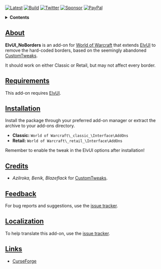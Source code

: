 [![Latest][Badge-Latest]][Latest]
[![Build][SVG-Build]][Build]
[![Twitter][SVG-Twitter]][Twitter]
[![Sponsor][SVG-Sponsor]][Sponsor]
[![PayPal][SVG-PayPal]][PayPal]

<details>
<summary><strong>Contents</strong></summary><p>

- [About](#About "Go to About")
- [Skin](#Skin "Go to Skin")
- [Requirements](#Requirements "Go to Requirements")
- [Installation](#Installation "Go to Installation")
- [Credits](#Credits "Go to Credits")
- [Feedback](#Feedback "Go to Feedback")
- [Localization](#Localization "Go to Localization")
- [Links](#Links "Go to Links")

</p></details>

## [About][Top]

**ElvUI_NoBorders** is an add-on for [World of Warcraft] that extends [ElvUI] to remove the hard-coded borders, based on the seemingly abandoned [CustomTweaks].

It should work on either Classic or Retail, but may not affect every border.

## [Requirements][Top]

This add-on requires [ElvUI].

## [Installation][Top]

Install the package through your preferred add-on manager or extract the archive to your add-ons directory.

- **Classic:** `World of Warcraft\_classic_\Interface\AddOns`
- **Retail:** `World of Warcraft\_retail_\Interface\AddOns`

Remember to enable the tweak in the ElvUI options after installation!

## [Credits][Top]

- _Azilroka, Benik, Blazeflack_ for [CustomTweaks].

## [Feedback][Top]

For bug reports and suggestions, use the [issue tracker].

## [Localization][Top]

To help translate this add-on, use the [issue tracker].

## [Links][Top]

- [CurseForge][CurseForge]

[Links]: #

[Latest]: https://github.com/dlecina/ElvUI_NoBorders/releases (Latest Release)
[Build]: https://github.com/dlecina/ElvUI_NoBorders/actions?query=workflow%3ARelease (Build Status)
[ElvUI]: https://www.tukui.org/download.php?ui=elvui (Download ElvUI)
[CustomTweaks]: https://addonswow.com/elvui-customtweaks (Download CustomTweaks)
[Twitter]: https://twitter.com/alllucky7s (Follow on Twitter)
[Sponsor]: https://github.com/sponsors/dlecina (Sponsor on GitHub)
[PayPal]: https://www.paypal.me/dlecina (Donate via PayPal)

[World of Warcraft]: https://worldofwarcraft.com (World of Warcraft)

[Issue Tracker]: https://github.com/dlecina/ElvUI_NoBorders/issues (Report an Issue)

[CurseForge]: https://www.curseforge.com/wow/addons/elvui-noborders (View on CurseForge)
[GitHub]: https://github.com/dlecina/ElvUI_NoBorders (View on GitHub)

[Top]: #Top (Top of the Page)

[Images]: #

[Badge-Latest]: https://img.shields.io/github/v/release/dlecina/ElvUI_NoBorders?include_prereleases&label=Latest&style=flat-square
[SVG-Build]: https://img.shields.io/github/workflow/status/dlecina/ElvUI_NoBorders/Release?label=Build&logo=github&logoColor=fff&style=flat-square
[SVG-Twitter]: https://img.shields.io/badge/Twitter-1DA1F2?logo=twitter&logoColor=fff&style=flat-square
[SVG-Sponsor]: https://img.shields.io/badge/Sponsor-555?logo=github&logoColor=fff&style=flat-square
[SVG-PayPal]: https://img.shields.io/endpoint?url=https://www.stormfx.com/img/svg/paypal.json
